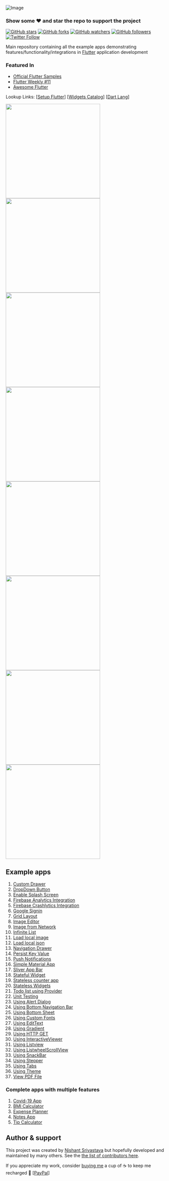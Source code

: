 ![Image](img/github_banner.png)

### Show some :heart: and star the repo to support the project

[![GitHub stars](https://img.shields.io/github/stars/juanshotlc/flutter-examples.svg?style=social&label=Star)](https://github.com/juanshotlc/flutter-examples) [![GitHub forks](https://img.shields.io/github/forks/juanshotlc/flutter-examples.svg?style=social&label=Fork)](https://github.com/njuanshotlc/flutter-examples/fork) [![GitHub watchers](https://img.shields.io/github/watchers/juanshotlc/flutter-examples.svg?style=social&label=Watch)](https://github.com/juanshotlc/flutter-examples) [![GitHub followers](https://img.shields.io/github/followers/juanshotlc.svg?style=social&label=Follow)](https://github.com/juanshotlc/flutter-examples)  
[![Twitter Follow](https://img.shields.io/twitter/follow/juanshotlc.svg?style=social)](https://twitter.com/juanshotlc)

Main repository containing all the example apps demonstrating features/functionality/integrations in [Flutter](https://flutter.io/) application development

### Featured In

- [Official Flutter Samples](https://github.com/flutter/samples/blob/d500d15c0f098b56e5bd549b32485cedba4843ef/INDEX.md#flutter-examples--)
- [Flutter Weekly #11](https://mailchi.mp/5db146a7468b/flutter-weekly-11)
- [Awesome Flutter](https://github.com/Solido/awesome-flutter#demonstrations)


Lookup Links: [[Setup Flutter](https://flutter.io/setup/)] [[Widgets Catalog](https://flutter.io/widgets/)] [[Dart Lang](https://flutter.io/bootstrap-into-dart/)]

<img src="stateful_widget/demo_img.gif" height="300em" /> <img src="using_bottom_nav_bar/demo_img.gif" height="300em" /> <img src="dropdown_button/demo_img.gif" height="300em" /> <img src="using_stepper/demo_img.gif" height="300em" /> <img src="using_tabs/demo_img.gif" height="300em" /><img src="bottom_sheet/demo.gif" height="300em"/><img src="sliver_app_bar_example/demo_img.gif" height="300em" /><img src="custom_home_drawer/demo_img.jpeg" height="300em" />

## Example apps

1. [Custom Drawer](/custom_home_drawer)
1. [DropDown Button](/dropdown_button)
1. [Enable Splash Screen](/enabling_splash_screen)
1. [Firebase Analytics Integration](/analytics_integration)
1. [Firebase Crashlytics Integration](/firebase_crash_reporting)
1. [Google Signin](/google_signin)
1. [Grid Layout](/grid_layout)
1. [Image Editor](/image_editor)
1. [Image from Network](/image_from_network)
1. [Infinite List](/infinite_list)
1. [Load local image](/load_local_image)
1. [Load local json](/load_local_json)
1. [Navigation Drawer](/navigation_drawer)
1. [Persist Key Value](/persist_key_value)
1. [Push Notifications](/push_notifications)
1. [Simple Material App](/simple_material_app)
1. [Sliver App Bar](/sliver_app_bar_example)
1. [Stateful Widget](/stateful_widget)
1. [Stateless counter app](/statless_counter_app)
1. [Stateless Widgets](/stateless_widgets)
1. [Todo list using Provider](/todo_list_using_provider)
1. [Unit Testing](/unit_testing)
1. [Using Alert Dialog](/using_alert_dialog)
1. [Using Bottom Navigation Bar](/using_bottom_nav_bar)
1. [Using Bottom Sheet](/bottom_sheet)
1. [Using Custom Fonts](/using_custom_fonts)
1. [Using EditText](/using_edittext)
1. [Using Gradient](/using_gradient)
1. [Using HTTP GET](/using_http_get)
1. [Using InteractiveViewer](/using_interactiveviewer)
1. [Using Listview](/using_listview)
1. [Using ListwheelScrollView](/using_listwheelscrollview)
1. [Using SnackBar](/using_snackbar)
1. [Using Stepper](/using_stepper)
1. [Using Tabs](/using_tabs)
1. [Using Theme](/using_theme)
1. [View PDF File](/view_pdf_file)

### Complete apps with multiple features

1. [Covid-19 App](/covid19_mobile_app)
1. [BMI Calculator](/bmi_calculator)
1. [Expense Planner](/expense_planner)
1. [Notes App](/using_firebase_db)
1. [Tip Calculator](/tip_calculator)

## Author & support
This project was created by [Nishant Srivastava](https://github.comjuanshotlc/juanshotlc.github.io#nishant-srivastava) but hopefully developed and maintained by many others. See the [the list of contributors here](https://github.com/juanshotlc/flutter-examples/graphs/contributors).

If you appreciate my work, consider [buying me](https://www.paypal.me/juanshotlc/5usd) a cup of :coffee: to keep me recharged :metal: [[PayPal](https://www.paypal.me/juanshotlc/5usd)]
